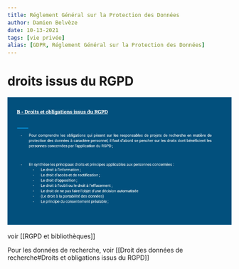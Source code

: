 ```yaml
---
title: Réglement Général sur la Protection des Données
author: Damien Belvèze
date: 10-13-2021
tags: [vie privée]
alias: [GDPR, Réglement Général sur la Protection des Données]
---
```

# droits issus du RGPD

![](images/droits_RGPD.png)


voir [[RGPD et bibliothèques]]

Pour les données de recherche, voir [[Droit des données de recherche#Droits et obligations issus du RGPD]]